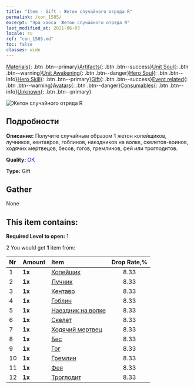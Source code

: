 ```yaml
---
title: "Item - Gift - Жетон случайного отряда R"
permalink: /con_1585/
excerpt: "Эра хаоса  Жетон случайного отряда R"
last_modified_at: 2021-06-03
locale: ru
ref: "con_1585.md"
toc: false
classes: wide
---
```

 [Materials](/ItemsRU/){: .btn .btn--primary}[Artifacts](/ItemsRU/Artifacts/){: .btn .btn--success}[Unit Soul](/ItemsRU/UnitSoul/){: .btn .btn--warning}[Unit Awakening](/ItemsRU/UnitAwakening/){: .btn .btn--danger}[Hero Soul](/ItemsRU/HeroSoul/){: .btn .btn--info}[Hero Skill](/ItemsRU/HeroSkill/){: .btn .btn--primary}[Gift](/ItemsRU/Gift/){: .btn .btn--success}[Event related](/ItemsRU/Events/){: .btn .btn--warning}[Avatars](/ItemsRU/Avatars/){: .btn .btn--danger}[Consumables](/ItemsRU/Consumables/){: .btn .btn--info}[Unknown](/ItemsRU/Unknown/){: .btn .btn--primary}

 ![Жетон случайного отряда R](/images/t/i_907200.png)

## Подробности
 **Описание:** Получите случайным образом 1 жетон копейщиков, лучников, кентавров, гоблинов, наездников на волке, скелетов-воинов, ходячих мертвецов, бесов, гогов, гремлинов, фей или троглодитов.

 **Quality:** <span style="color: #0000CD">OK</span>

 **Type:** Gift

## Gather

  None

## This item contains:

 **Required Level to open:** 1

 2 You would get **1** item  from:

  | Nr | Amount |     Item    | Drop Rate,% |
  |:---|:-------|:------------|:---------:|
  | 1 |  **1x** | [Копейщик](/ItemsRU/unt_190/) | 8.33 | 
  | 2 |  **1x** | [Лучник](/ItemsRU/unt_191/) | 8.33 | 
  | 3 |  **1x** | [Кентавр](/ItemsRU/unt_199/) | 8.33 | 
  | 4 |  **1x** | [Гоблин](/ItemsRU/unt_217/) | 8.33 | 
  | 5 |  **1x** | [Наездник на волке](/ItemsRU/unt_218/) | 8.33 | 
  | 6 |  **1x** | [Скелет](/ItemsRU/unt_208/) | 8.33 | 
  | 7 |  **1x** | [Ходячий мертвец](/ItemsRU/unt_209/) | 8.33 | 
  | 8 |  **1x** | [Бес](/ItemsRU/unt_226/) | 8.33 | 
  | 9 |  **1x** | [Гог](/ItemsRU/unt_227/) | 8.33 | 
  | 10 |  **1x** | [Гремлин](/ItemsRU/unt_235/) | 8.33 | 
  | 11 |  **1x** | [Фея](/ItemsRU/unt_262/) | 8.33 | 
  | 12 |  **1x** | [Троглодит](/ItemsRU/unt_244/) | 8.33 | 
